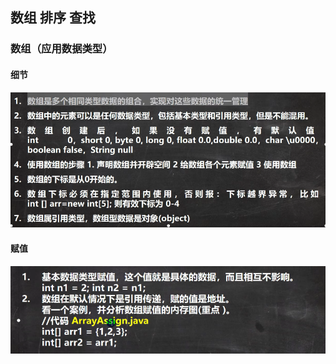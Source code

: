 ## 数组 排序 查找
### 数组（应用数据类型）
#### 细节
![输入图片说明](/imgs/2024-07-10/UZ2FF6g3qn2Ikpkt.png)

#### 赋值
![输入图片说明](/imgs/2024-07-10/xCjpgZo1l9NonAV3.png)


<!--stackedit_data:
eyJoaXN0b3J5IjpbLTE4MDQ2NTcyODQsMjEwNDY5ODA3NCwtMT
k2MDgxNTk2NCwxNDQwNzI2NDY3XX0=
-->